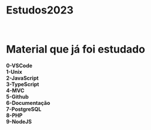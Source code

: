 # Estudos2023<br><br>

<h1>Material que já foi estudado</h1>
<strong>0-VSCode</strong><br>
<strong>1-Unix</strong><br>
<strong>2-JavaScript</strong><br>
<strong>3-TypeScript</strong><br>
<strong>4-MVC</strong><br>
<strong>5-Github</strong><br>
<strong>6-Documentação</strong><br>
<strong>7-PostgreSQL</strong><br>
<strong>8-PHP</strong><br>
<strong>9-NodeJS</strong><br>


